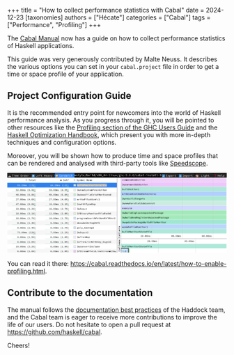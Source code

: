 +++
title = "How to collect performance statistics with Cabal"
date = 2024-12-23
[taxonomies]
authors = ["Hécate"]
categories = ["Cabal"]
tags = ["Performance", "Profiling"]
+++

The [Cabal Manual][Cabal Manual] now has a guide on how to collect performance statistics of Haskell applications.

<!-- more -->

This guide was very generously contributed by Malte Neuss. It describes the various options you can set in your `cabal.project` file in order to get a time or space profile of your application.

## Project Configuration Guide

It is the recommended entry point for newcomers into the world of Haskell performance analysis.
As you progress through it, you will be pointed to other resources like the [Profiling section of the GHC Users Guide][GHC]
and the [Haskell Optimization Handbook][HsOpt], which present you with more in-depth techniques and configuration options.

Moreover, you will be shown how to produce time and space profiles that can be rendered and analysed with third-party tools like [Speedscope](https://speedscope.app).

<img src=./speedscope.png />

You can read it there: <https://cabal.readthedocs.io/en/latest/how-to-enable-profiling.html>.

## Contribute to the documentation

The manual follows the [documentation best practices](@/documentation-best-practices-in-2024/index.md) of the Haddock team,
and the Cabal team is eager to receive more contributions to improve the life of our users.
Do not hesitate to open a pull request at <https://github.com/haskell/cabal>.

Cheers!


[Cabal Manual]: https://cabal.readthedocs.io/en/latest/
[GHC]: https://downloads.haskell.org/ghc/latest/docs/users_guide/profiling.html
[HsOpt]: https://haskell.foundation/hs-opt-handbook.github.io/
